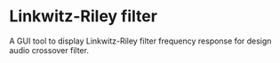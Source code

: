 # Linkwitz-Riley filter  

A GUI tool to display Linkwitz-Riley filter frequency response for design audio crossover filter.   





